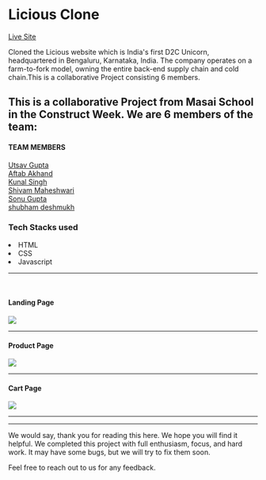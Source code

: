 <h1>Licious Clone</h1> 
<a href="licious-clone-lc.netlify.app/">Live Site</a>
<p>Cloned the Licious website which is India's first D2C Unicorn, headquartered in
Bengaluru, Karnataka, India. The company operates on a farm-to-fork model,
owning the entire back-end supply chain and cold chain.This is a collaborative
Project consisting 6 members.</p>
<h2>This is a collaborative Project from Masai School in the Construct Week. We are 6 members of the team:</h2>
<h4>TEAM MEMBERS</h4>

<a href="https://github.com/g-utsav">Utsav Gupta</a>
<br>
<a href="https://github.com/aftabdotorg">Aftab Akhand</a>
<br>
<a href="https://github.com/kunalpratapsinghh">Kunal Singh</a>
<br>
<a href="https://github.com/shivamgarg796">Shivam Maheshwari</a>
<br>
<a href="https://github.com/sonugup">Sonu Gupta</a>
<br>
<a href="https://github.com/shubhamdeshmukh03">shubham deshmukh</a>



<h3>Tech Stacks used </h3>

<li>HTML</li>

<li>CSS</li>

<li>Javascript</li>

<hr><br>


<h4>Landing Page</h4>
<img src="https://miro.medium.com/max/750/1*hbcphusBwkvm32gRyB1BAQ.jpeg"/> 
<hr>

<h4>Product Page</h4>
<img src="https://miro.medium.com/max/750/1*5j5LTpqHKfcXPOTtZuh0Aw.jpeg"/><hr>

<h4>Cart Page</h4>
<img src="https://miro.medium.com/max/750/1*r9ZtuaRSmKC1xsI9YO83GA.jpeg"/><hr>

<hr>
We would say, thank you for reading this here. We hope you will find it helpful. We completed this project with full enthusiasm, focus, and hard work. It may have some bugs, but we will try to fix them soon.

Feel free to reach out to us for any feedback.
